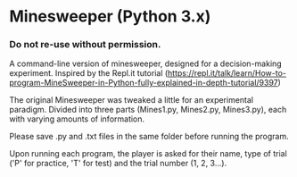 # Minesweeper (Python 3.x)

### Do not re-use without permission.
A command-line version of minesweeper, designed for a decision-making experiment. Inspired by the Repl.it tutorial (https://repl.it/talk/learn/How-to-program-MineSweeper-in-Python-fully-explained-in-depth-tutorial/9397)

The original Minesweeper was tweaked a little for an experimental paradigm. Divided into three parts (Mines1.py, Mines2.py, Mines3.py), each with varying amounts of information.

Please save .py and .txt files in the same folder before running the program.

Upon running each program, the player is asked for their name, type of trial ('P' for practice, 'T' for test) and the trial number (1, 2, 3...).
